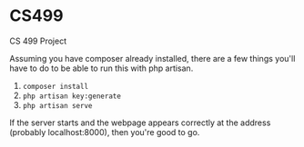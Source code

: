 # CS499
CS 499 Project

Assuming you have composer already installed, there are a few things you'll have to do to be able to run this with php artisan.

1. ```composer install```
2. ```php artisan key:generate```
3. ```php artisan serve```

If the server starts and the webpage appears correctly at the address (probably localhost:8000), then you're good to go.
